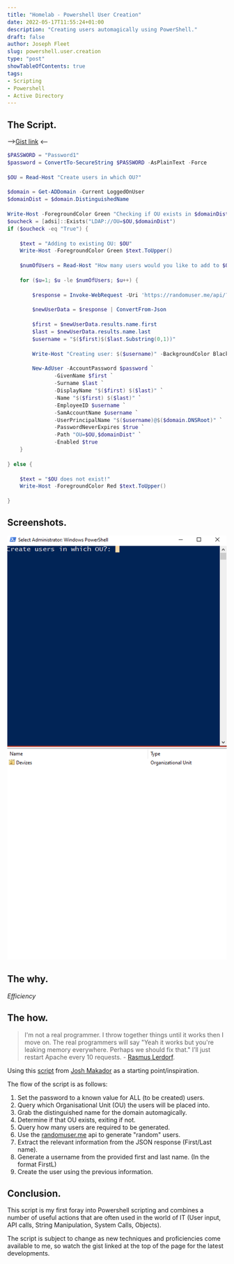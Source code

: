 ```yaml
---
title: "Homelab - Powershell User Creation"
date: 2022-05-17T11:55:24+01:00
description: "Creating users automagically using PowerShell."
draft: false
author: Joseph Fleet
slug: powershell.user.creation
type: "post"
showTableOfContents: true
tags:
- Scripting
- Powershell
- Active Directory
---
```


## The Script.

-->[Gist link](https://gist.github.com/wizardfree/ed81eb44e85c8303c5ff92904e8353a2) <--

```Powershell
$PASSWORD = "Password1"
$password = ConvertTo-SecureString $PASSWORD -AsPlainText -Force

$OU = Read-Host "Create users in which OU?"

$domain = Get-ADDomain -Current LoggedOnUser
$domainDist = $domain.DistinguishedName

Write-Host -ForegroundColor Green "Checking if OU exists in $domainDist"
$oucheck = [adsi]::Exists("LDAP://OU=$OU,$domainDist")
if ($oucheck -eq "True") {

    $text = "Adding to existing OU: $OU"
    Write-Host -ForegroundColor Green $text.ToUpper()

    $numOfUsers = Read-Host "How many users would you like to add to $OU ?"

    for ($u=1; $u -le $numOfUsers; $u++) {

        $response = Invoke-WebRequest -Uri 'https://randomuser.me/api/?nat=gb'

        $newUserData = $response | ConvertFrom-Json

        $first = $newUserData.results.name.first
        $last = $newUserData.results.name.last
        $username = "$($first)$($last.Substring(0,1))"

        Write-Host "Creating user: $($username)" -BackgroundColor Black -ForegroundColor White

        New-AdUser -AccountPassword $password `
               -GivenName $first `
               -Surname $last `
               -DisplayName "$($first) $($last)" `
               -Name "$($first) $($last)" `
               -EmployeeID $username `
               -SamAccountName $username `
               -UserPrincipalName "$($username)@$($domain.DNSRoot)" `
               -PasswordNeverExpires $true `
               -Path "OU=$OU,$domainDist" `
               -Enabled $true
    }

} else {

    $text = "$OU does not exist!"
    Write-Host -ForegroundColor Red $text.ToUpper()

}
```

## Screenshots.

![creation.gif](creation.webp)
![accountlookup.gif](accountlookup.webp)

## The why.
*Efficiency*

## The how.
> I'm not a real programmer. I throw together things until it works then I move on. The real programmers will say "Yeah it works but you're leaking memory everywhere. Perhaps we should fix that." I’ll just restart Apache every 10 requests. - [Rasmus Lerdorf](https://en.wikipedia.org/wiki/Rasmus_Lerdorf).

Using this [script](https://raw.githubusercontent.com/joshmadakor1/AD_PS/master/1_CREATE_USERS.ps1) from [Josh Makador](https://www.youtube.com/c/joshmadakor) as a starting point/inspiration.

The flow of the script is as follows:
1. Set the password to a known value for ALL (to be created) users.
2. Query which Organisational Unit (OU) the users will be placed into.
3. Grab the distinguished name for the domain automagically.
4. Determine if that OU exists, exiting if not.
5. Query how many users are required to be generated.
6. Use the [randomuser.me](https://randomuser.me) api to generate "random" users.
7. Extract the relevant information from the JSON response (First/Last name).
8. Generate a username from the provided first and last name. (In the format FirstL)
9. Create the user using the previous information.

## Conclusion.
This script is my first foray into Powershell scripting and combines a number of useful actions that are often used in the world of IT (User input, API calls, String Manipulation, System Calls, Objects).

The script is subject to change as new techniques and proficiencies come available to me, so watch the gist linked at the top of the page for the latest developments.